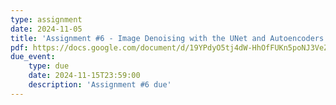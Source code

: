 ```yaml
---
type: assignment
date: 2024-11-05
title: 'Assignment #6 - Image Denoising with the UNet and Autoencoders'
pdf: https://docs.google.com/document/d/19YPdyO5tj4dW-HhOfFUKn5poNJ3VeZu16NiZo7IZ40o/edit?usp=sharing
due_event: 
    type: due 
    date: 2024-11-15T23:59:00
    description: 'Assignment #6 due'
---
```

